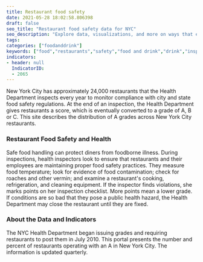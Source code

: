 ```yaml
---
title: Restaurant food safety
date: 2021-05-28 18:02:58.806398
draft: false
seo_title: "Restaurant food safety data for NYC"
seo_description: "Explore data, visualizations, and more on ways that environments shape health in New York City's neighborhoods.."
tags: 
categories: ["foodanddrink"]
keywords: ["food","restaurants","safety","food and drink","drink","inspection"]
indicators:
- header: null
  IndicatorID: 
  - 2065
---
```


New York City has approximately 24,000 restaurants that the Health Department inspects every year to monitor compliance with city and state food safety regulations. At the end of an inspection, the Health Department gives restaurants a score, which is eventually converted to a grade of A, B or C. This site describes the distribution of A grades across New York City restaurants.

### Restaurant Food Safety and Health

Safe food handling can protect diners from foodborne illness. During inspections, health inspectors look to ensure that restaurants and their employees are maintaining proper food safety practices. They measure food temperature; look for evidence of food contamination; check for roaches and other vermin; and examine a restaurant's cooking, refrigeration, and cleaning equipment. If the inspector finds violations, she marks points on her inspection checklist. More points mean a lower grade. If conditions are so bad that they pose a public health hazard, the Health Department may close the restaurant until they are fixed.

### About the Data and Indicators

The NYC Health Department began issuing grades and requiring restaurants to post them in July 2010. This portal presents the number and percent of restaurants operating with an A in New York City. The information is updated quarterly.
